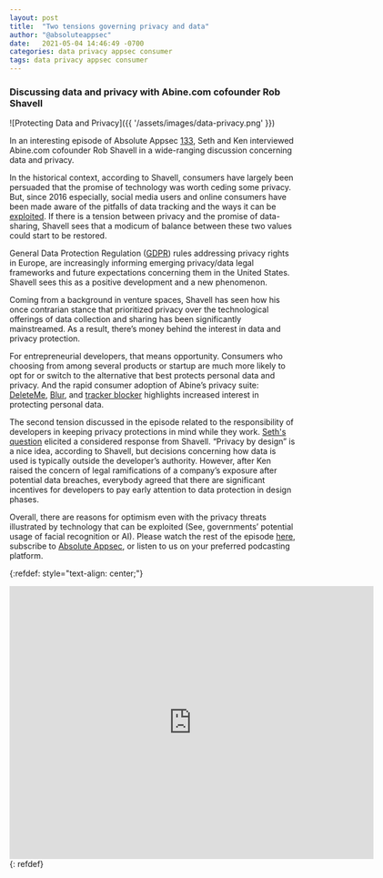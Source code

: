 ```yaml
---
layout: post
title:  "Two tensions governing privacy and data"
author: "@absoluteappsec"
date:   2021-05-04 14:46:49 -0700
categories: data privacy appsec consumer
tags: data privacy appsec consumer
---
```

### Discussing data and privacy with Abine.com cofounder Rob Shavell

![Protecting Data and Privacy]({{ '/assets/images/data-privacy.png' }})

In an interesting episode of Absolute Appsec [133](https://www.youtube.com/watch?v=PgyyCDiIzY4), Seth and Ken interviewed Abine.com cofounder Rob Shavell in a wide-ranging discussion concerning data and privacy.

In the historical context, according to Shavell, consumers have largely been persuaded that the promise of technology was worth ceding some privacy. But, since 2016 especially, social media users and online consumers have been made aware of the pitfalls of data tracking and the ways it can be [exploited](https://www.darkreading.com/operational-security/big-data/how-to-access-the-voter-information-dirt-cambridge-analytica-has-on-you/a/d-id/741564?_mc=rss_x_drr_edt_aud_dr_x_x-rss-simple). If there is a tension between privacy and the promise of data-sharing, Shavell sees that a modicum of balance between these two values could start to be restored.

General Data Protection Regulation ([GDPR](https://portswigger.net/daily-swig/gdpr)) rules addressing privacy rights in Europe, are increasingly informing emerging privacy/data legal frameworks and future expectations concerning them in the United States. Shavell sees this as a positive development and a new phenomenon.

Coming from a background in venture spaces, Shavell has seen how his once contrarian stance
that prioritized privacy over the technological offerings of data collection and sharing has been significantly mainstreamed. As a result, there’s money behind the interest in data and privacy protection.

For entrepreneurial developers, that means opportunity. Consumers who choosing from among several products or startup are much more likely to opt for or switch to the alternative that best protects personal data and privacy. And the rapid consumer adoption of Abine’s privacy suite: [DeleteMe](https://joindeleteme.com), [Blur](https://www.abine.com), and [tracker blocker](https://dnt.abine.com/#feature/tracking) highlights increased interest in protecting personal data.

The second tension discussed in the episode related to the responsibility of developers in keeping privacy protections in mind while they work. [Seth's question](https://youtu.be/PgyyCDiIzY4?t=2523) elicited a considered response from Shavell. “Privacy by design” is a nice idea, according to Shavell, but decisions concerning how data is used is typically outside the developer’s authority. However, after Ken raised the concern of legal ramifications of a company’s exposure after potential data breaches, everybody agreed that there are significant incentives for developers to pay early attention to data protection in design phases.

Overall, there are reasons for optimism even with the privacy threats illustrated by technology that can be exploited (See, governments’ potential usage of facial recognition or AI). Please watch the rest of the episode [here](https://www.youtube.com/watch?v=PgyyCDiIzY4), subscribe to [Absolute Appsec](https://absoluteappsec.com), or listen to us on your preferred podcasting platform.

{:refdef: style="text-align: center;"}
<iframe src='https://www.youtube-nocookie.com/embed/PgyyCDiIzY4' frameborder='0' width='640' height='480' allowfullscreen></iframe>
{: refdef}
